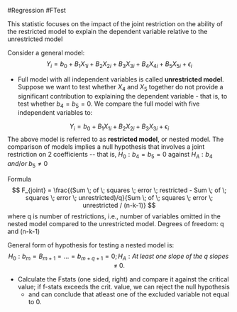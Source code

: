 #Regression #FTest

This statistic focuses on the impact of the joint restriction on the ability of the restricted model to explain the dependent variable relative to the unrestricted model

Consider a general model:
$$
Y_i = b_0 + B_1X_{1i}+ B_2X_{2i}+ B_3X_{3i}+ B_4X_{4i} + B_5X_{5i} + \epsilon_i 
$$

- Full model with all independent variables is called **unrestricted model**.
	Suppose we want to test whether $X_4$ and $X_5$ together do not provide a significant contribution to explaining the dependent variable - that is, to test whether $b_4 = b_5 = 0$. 
	We compare the full model with five independent variables to:

 $$
Y_i = b_0 + B_1X_{1i}+ B_2X_{2i}+ B_3X_{3i}+ \epsilon_i 
$$
The above model is referred to as **restricted model**, or nested model. 
The comparison of models implies a null hypothesis that involves a joint restriction on 2 coefficients -- that is, $H_0: b_4 = b_5 =0$ against $H_A: b_4 \; and/or \; b_5 \neq 0$ 

Formula
$$
F_{joint} = \frac{(Sum \; of \; squares \; error \; restricted - Sum \; of \; squares \; error \; unrestricted)/q}{Sum \; of \; squares \; error \; unrestricted / (n-k-1)} 
$$
	where q is number of restrictions, i.e., number of variables omitted in the nested model compared to the unrestricted model.
	Degrees of freedom: q and (n-k-1)

General form of hypothesis for testing a nested model is:
$$ 
H_0: b_m = B_{m+1} = ... = b_{m+q+1} = 0; H_A: At\;least\;one\;slope\;of\;the\;q\;slopes\;\neq\;0.
$$

- Calculate the Fstats (one sided, right) and compare it against the critical value; if f-stats exceeds the crit. value, we can reject the null hypothesis 
	- and can conclude that atleast one of the excluded variable not equal to 0. 